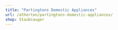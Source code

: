 ```yaml
---
title: "Partingtons Domestic Appliances"
url: /atherton/partingtons-domestic-appliances/
shop: Staubsauger
---
```

